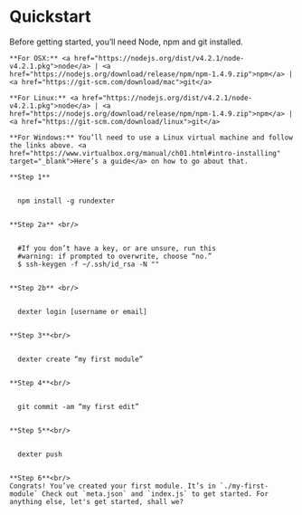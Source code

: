 # Quickstart

Before getting started, you’ll need Node, npm and git installed.<br/>

    **For OSX:** <a href="https://nodejs.org/dist/v4.2.1/node-v4.2.1.pkg">node</a> | <a href="https://nodejs.org/download/release/npm/npm-1.4.9.zip">npm</a> | <a href="https://git-scm.com/download/mac">git</a> 
    
    **For Linux:** <a href="https://nodejs.org/dist/v4.2.1/node-v4.2.1.pkg">node</a> | <a href="https://nodejs.org/download/release/npm/npm-1.4.9.zip">npm</a> | <a href="https://git-scm.com/download/linux">git</a> 
    
    **For Windows:** You’ll need to use a Linux virtual machine and follow the links above. <a href="https://www.virtualbox.org/manual/ch01.html#intro-installing" target="_blank">Here’s a guide</a> on how to go about that.

    **Step 1**    
<block class="highlight shell">
 <code>
  npm install -g rundexter
 </code>
</block>

    **Step 2a** <br/>
<block class="highlight shell">
 <code>
  #If you don’t have a key, or are unsure, run this     
  #warning: if prompted to overwrite, choose “no.”
  <span class="gp">$ </span>ssh-keygen -f ~/.ssh/id_rsa -N ""
 </code>
</block>
    
    **Step 2b** <br/>
<block class="highlight shell">
 <code>
  dexter login [username or email]
 </code>
</block>

    **Step 3**<br/>
<block class="highlight shell">
 <code>
  dexter create “my first module”
 </code>
</block>

    **Step 4**<br/>
<block class="highlight shell">
 <code>
  git commit -am “my first edit”
 </code>
</block>

    **Step 5**<br/>
<block class="highlight shell">
 <code>
  dexter push
 </code>
</block>

    **Step 6**<br/>
    Congrats! You’ve created your first module. It’s in `./my-first-module` Check out `meta.json` and `index.js` to get started. For anything else, let's get started, shall we?